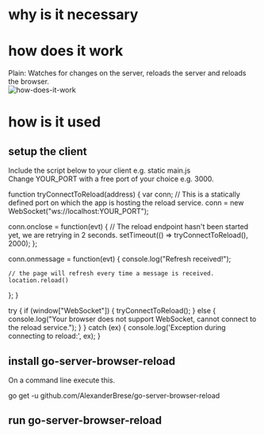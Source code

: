# why is it necessary


# how does it work
Plain: Watches for changes on the server, reloads the server and reloads the browser.<br>
![how-does-it-work](https://github.com/AlexanderBrese/go-server-browser-reload/blob/main/go-server-browser-reload.png)

# how is it used
## setup the client
Include the script below to your client e.g. static main.js<br>
Change YOUR_PORT with a free port of your choice e.g. 3000.<br>

function tryConnectToReload(address) {
  var conn;
  // This is a statically defined port on which the app is hosting the reload service.
  conn = new WebSocket("ws://localhost:YOUR_PORT");

  conn.onclose = function(evt) {
    // The reload endpoint hasn't been started yet, we are retrying in 2 seconds.
    setTimeout(() => tryConnectToReload(), 2000);
  };

  conn.onmessage = function(evt) {
    console.log("Refresh received!");

    // the page will refresh every time a message is received.
    location.reload()
  };
}

try {
  if (window["WebSocket"]) {
    tryConnectToReload();
  } else {
    console.log("Your browser does not support WebSocket, cannot connect to the reload service.");
  }
} catch (ex) {
  console.log('Exception during connecting to reload:', ex);
}
## install go-server-browser-reload
On a command line execute this.<br>

go get -u github.com/AlexanderBrese/go-server-browser-reload
## run go-server-browser-reload 
